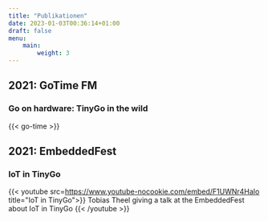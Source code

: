 ```yaml
---
title: "Publikationen"
date: 2023-01-03T00:36:14+01:00
draft: false
menu:
    main:
        weight: 3
---
```



## 2021: GoTime FM 

### Go on hardware: TinyGo in the wild

{{< go-time >}}

## 2021: EmbeddedFest

### IoT in TinyGo

{{< youtube src=https://www.youtube-nocookie.com/embed/F1UWNr4HaIo title="IoT in TinyGo">}}
Tobias Theel giving a talk at the EmbeddedFest about IoT in TinyGo
{{< /youtube >}}
